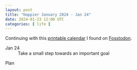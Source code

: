 ```yaml
---
layout: post
title: "Happier January 2024 - Jan 24"
date: 2024-01-23 12:00 UTC
categories: [ life ]
---
```


Continuing with this [printable calendar] I found on [Fosstodon].

  [printable calendar]: https://actionforhappiness.org/sites/default/files/calendar_download/pdf/Jan%202024.pdf
  [Fosstodon]: https://fosstodon.org

<dl>
  <dt>Jan 24</dt>
  <dd>Take a small step towards an important goal</dd>
</dl>

<dl>
  <dt>Plan</dt>
  <dd></dd>
</dl>

